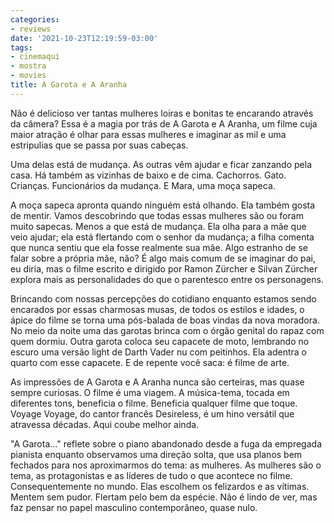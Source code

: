 ```yaml
---
categories:
- reviews
date: '2021-10-23T12:19:59-03:00'
tags:
- cinemaqui
- mostra
- movies
title: A Garota e A Aranha
---
```


Não é delicioso ver tantas mulheres loiras e bonitas te encarando através da câmera? Essa é a magia por trás de A Garota e A Aranha, um filme cuja maior atração é olhar para essas mulheres e imaginar as mil e uma estripulias que se passa por suas cabeças.

Uma delas está de mudança. As outras vêm ajudar e ficar zanzando pela casa. Há também as vizinhas de baixo e de cima. Cachorros. Gato. Crianças. Funcionários da mudança. E Mara, uma moça sapeca.

A moça sapeca apronta quando ninguém está olhando. Ela também gosta de mentir. Vamos descobrindo que todas essas mulheres são ou foram muito sapecas. Menos a que está de mudança. Ela olha para a mãe que veio ajudar; ela está flertando com o senhor da mudança; a filha comenta que nunca sentiu que ela fosse realmente sua mãe. Algo estranho de se falar sobre a própria mãe, não? É algo mais comum de se imaginar do pai, eu diria, mas o filme escrito e dirigido por Ramon Zürcher e Silvan Zürcher explora mais as personalidades do que o parentesco entre os personagens.

Brincando com nossas percepções do cotidiano enquanto estamos sendo encarados por essas charmosas musas, de todos os estilos e idades, o ápice do filme se torna uma pós-balada de boas vindas da nova moradora. No meio da noite uma das garotas brinca com o órgão genital do rapaz com quem dormiu. Outra garota coloca seu capacete de moto, lembrando no escuro uma versão light de Darth Vader nu com peitinhos. Ela adentra o quarto com esse capacete. E de repente você saca: é filme de arte.

As impressões de A Garota e A Aranha nunca são certeiras, mas quase sempre curiosas. O filme é uma viagem. A música-tema, tocada em diferentes tons, beneficia o filme. Beneficia qualquer filme que toque. Voyage Voyage, do cantor francês Desireless, é um hino versátil que atravessa décadas. Aqui coube melhor ainda.

"A Garota..." reflete sobre o piano abandonado desde a fuga da empregada pianista enquanto observamos uma direção solta, que usa planos bem fechados para nos aproximarmos do tema: as mulheres. As mulheres são o tema, as protagonistas e as líderes de tudo o que acontece no filme. Consequentemente no mundo. Elas escolhem os felizardos e as vítimas. Mentem sem pudor. Flertam pelo bem da espécie. Não é lindo de ver, mas faz pensar no papel masculino contemporâneo, quase nulo.